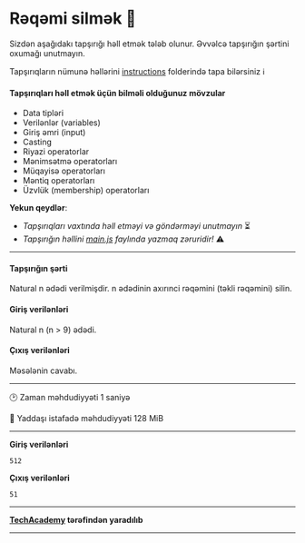# Rəqəmi silmək 🎯

Sizdən aşağıdakı tapşırığı həll etmək tələb olunur. Əvvəlcə tapşırığın şərtini oxumağı unutmayın.

Tapşırıqların nümunə həllərini [instructions](./instructions) folderində tapa bilərsiniz :information_source:

#### Tapşırıqları həll etmək üçün bilməli olduğunuz mövzular

* Data tipləri 
* Verilənlər (variables) 
* Giriş əmri (input) 
* Casting 
* Riyazi operatorlar 
* Mənimsətmə operatorları 
* Müqayisə operatorları 
* Məntiq operatorları 
* Üzvlük (membership) operatorları

**Yekun qeydlər**: 

* *Tapşırıqları vaxtında həll etməyi və göndərməyi unutmayın* ⏳
* *Tapşırığın həllini [main.js](./main.js) faylında yazmaq zəruridir!* :warning:

---

#### Tapşırığın şərti

Natural n ədədi verilmişdir. n ədədinin axırınci rəqəmini (təkli rəqəmini) silin.


#### Giriş verilənləri
Natural n (n > 9) ədədi.


#### Çıxış verilənləri
Məsələnin cavabı.


---

:clock2: Zaman məhdudiyyəti 1 saniyə

:floppy_disk: Yaddaşı istafadə məhdudiyyəti 128 MiB

---

**Giriş verilənləri** 

```
512
```

**Çıxış verilənləri**

```
51
```


---

**[TechAcademy](https://www.tech.edu.az/) tərəfindən yaradılıb**

---
